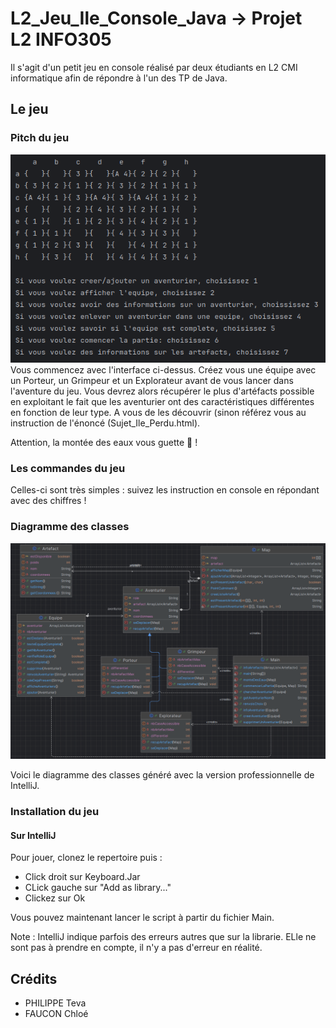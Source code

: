 # L2_Jeu_Ile_Console_Java -> Projet L2 INFO305
Il s'agit d'un petit jeu en console réalisé par deux étudiants en L2 CMI informatique afin de répondre à l'un des TP de Java.

## Le jeu

### Pitch du jeu
![Début du jeu](README_Assets/Interface_Lancement_Jeu.png)
Vous commencez avec l'interface ci-dessus. Créez vous une équipe avec un Porteur, un Grimpeur et un Explorateur avant de vous lancer dans l'aventure du jeu. Vous devrez alors récupérer le plus d'artéfacts possible en exploitant le fait que les aventurier ont des caractéristiques différentes en fonction de leur type. A vous de les découvrir (sinon référez vous au instruction de l'énoncé (Sujet_Ile_Perdu.html).

Attention, la montée des eaux vous guette :eyes: !

### Les commandes du jeu

Celles-ci sont très simples : suivez les instruction en console en répondant avec des chiffres !

### Diagramme des classes

![Diagramme des classes](README_Assets/Diagramme_Classes.png)

Voici le diagramme des classes généré avec la version professionnelle de IntelliJ.

### Installation du jeu
#### Sur IntelliJ
Pour jouer, clonez le repertoire puis :
- Click droit sur Keyboard.Jar
- CLick gauche sur "Add as library..."
- Clickez sur Ok

Vous pouvez maintenant lancer le script à partir du fichier Main.

Note : IntelliJ indique parfois des erreurs autres que sur la librarie. ELle ne sont pas à prendre en compte, il n'y a pas d'erreur en réalité.

## Crédits
- PHILIPPE Teva
- FAUCON Chloé
